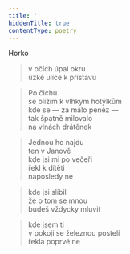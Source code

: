 ```yaml
---
title: ''
hiddenTitle: true
contentType: poetry
---
```


>   

  

>   

  

Horko

> v očích úpal okru  
> úzké ulice k přístavu

  

> Po čichu  
> se blížím k vlhkým hotýlkům  
> kde se — za málo peněz —  
> tak špatně milovalo  
> na vlnách drátěnek

  

> Jednou ho najdu  
> ten v Janově  
> kde jsi mi po večeři  
> řekl k dítěti  
> naposledy ne

  

> kde jsi slíbil  
> že o tom se mnou  
> budeš vždycky mluvit

  

> kde jsem ti  
> v pokoji se železnou postelí  
> řekla poprvé ne
